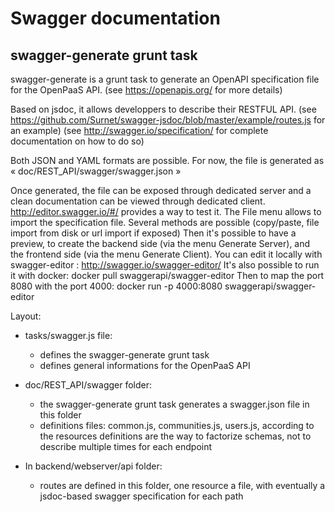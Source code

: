 
# Swagger documentation

## swagger-generate grunt task
swagger-generate is a grunt task to generate an OpenAPI specification file for the OpenPaaS API.
(see https://openapis.org/ for more details)

Based on jsdoc, it allows developpers to describe their RESTFUL API.
(see https://github.com/Surnet/swagger-jsdoc/blob/master/example/routes.js for an example)
(see http://swagger.io/specification/ for complete documentation on how to do so)

Both JSON and YAML formats are possible.
For now, the file is generated as « doc/REST_API/swagger/swagger.json »

Once generated, the file can be exposed through dedicated server and a clean documentation can be viewed through dedicated client.
http://editor.swagger.io/#/ provides a way to test it.
The File menu allows to import the specification file. Several methods are possible (copy/paste, file import from disk or url import if exposed)
Then it's possible to have a preview, to create the backend side (via the menu Generate Server), and the frontend side (via the menu Generate Client).
You can edit it locally with swagger-editor : http://swagger.io/swagger-editor/
It's also possible to run it with docker:
docker pull swaggerapi/swagger-editor
Then to map the port 8080 with the port 4000:
docker run -p 4000:8080 swaggerapi/swagger-editor

Layout:
 
- tasks/swagger.js file:
    - defines the swagger-generate grunt task
    - defines general informations for the OpenPaaS API
     
- doc/REST_API/swagger folder:
    - the swagger-generate grunt task generates a swagger.json file in this folder
    - definitions files: common.js, communities.js, users.js, according to the resources
        definitions are the way to factorize schemas, not to describe multiple times for each endpoint
         
- In backend/webserver/api folder: 
    - routes are defined in this folder, one resource a file, with eventually a jsdoc-based swagger specification for each path
